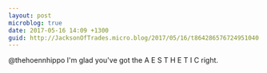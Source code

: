 ```yaml
---
layout: post
microblog: true
date: 2017-05-16 14:09 +1300
guid: http://JacksonOfTrades.micro.blog/2017/05/16/t864286576724951040.html
---
```

@thehoennhippo I'm glad you've got the A E S T H E T I C right.
